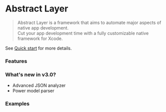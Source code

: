 # Abstract Layer

> Abstract Layer is a framework that aims to automate major aspects of native app development.  
> Cut your app development time with a fully customizable native framework for Xcode.

See [Quick start](/getting-started/quick-start) for more details.

### Features

### What's new in v3.0?
* Advanced JSON analyzer
* Power model parser

### Examples

